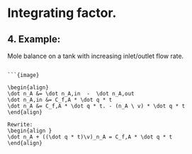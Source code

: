 # Integrating factor.  

## 4. Example: 
Mole balance on a tank with increasing inlet/outlet flow rate. 
````{example} 

```{image}

\begin{align}
\dot n_A &= \dot n_A,in  -  \dot n_A,out
\dot n_A,in &= C_f,A * \dot q * t
\dot n_A &= C_f,A * \dot q * t. - (n_A \ v) * \dot q * t
\end{align}

Rewrite: 
\begin{align }
\dot n_A + ((\dot q * t)\v)_n_A = C_f,A * \dot q * t
\end{align}